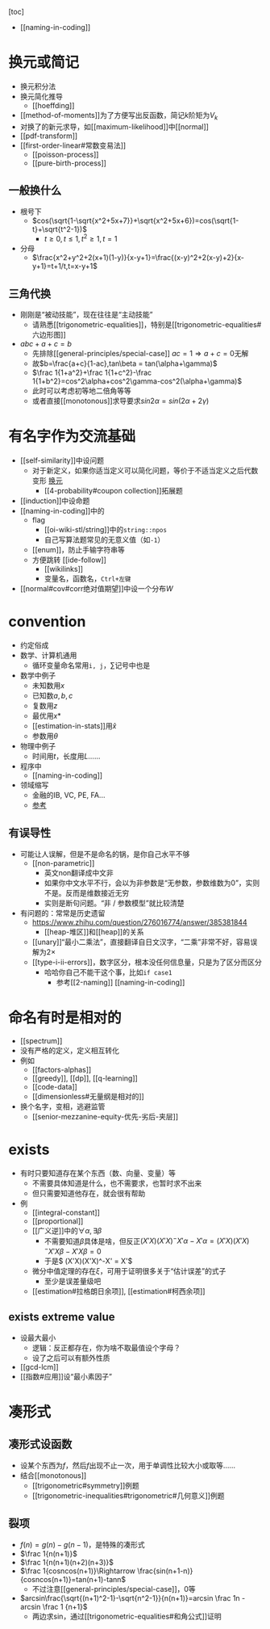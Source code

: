 [toc]
- [[naming-in-coding]]
# 换元或简记
- 换元积分法
- 换元简化推导
  - [[hoeffding]]
- [[method-of-moments]]为了方便写出反函数，简记$k$阶矩为$V_k$
- 对换了的新元求导，如[[maximum-likelihood]]中[[normal]]
- [[pdf-transform]]
- [[first-order-linear#常数变易法]]
  - [[poisson-process]]
  - [[pure-birth-process]]
## 一般换什么
- 根号下
  - $cos(\sqrt{1-\sqrt{x^2+5x+7}}+\sqrt{x^2+5x+6})=cos(\sqrt{1-t}+\sqrt{t^2-1})$
    - $t\ge 0,t\le 1,t^2\ge 1,t=1$
- 分母
  - $\frac{x^2+y^2+2(x+1)(1-y)}{x-y+1}=\frac{(x-y)^2+2(x-y)+2}{x-y+1}=t+1/t,t=x-y+1$
## 三角代换
- 刚刚是“被动技能”，现在往往是“主动技能”
  - 请熟悉[[trigonometric-equalities]]，特别是[[trigonometric-equalities#六边形图]]
- $abc+a+c=b$
  - 先排除[[general-principles/special-case]] $ac=1\Rightarrow a+c=0$无解
  - 故$b=\frac{a+c}{1-ac},tan\beta = tan(\alpha+\gamma)$
  - $\frac 1{1+a^2}+\frac 1{1+c^2}-\frac 1{1+b^2}=cos^2\alpha+cos^2\gamma-cos^2(\alpha+\gamma)$
  - 此时可以考虑初等地二倍角等等
  - 或者直接[[monotonous]]求导要求$sin2\alpha=sin(2\alpha+2\gamma)$
# 有名字作为交流基础
- [[self-similarity]]中设问题
  - 对于新定义，如果你适当定义可以简化问题，等价于不适当定义之后代数变形 [换元](#换元或简记)
    - [[4-probability#coupon collection]]拓展题
- [[induction]]中设命题
- [[naming-in-coding]]中的
  - flag
    - [[oi-wiki-stl/string]]中的`string::npos`
    - 自己写算法题常见的无意义值（如`-1`）
  - [[enum]]，防止手输字符串等
  - 方便跳转 [[ide-follow]]
    - [[wikilinks]]
    - 变量名，函数名，`Ctrl+左键`
- [[normal#cov#corr绝对值期望]]中设一个分布$W$
# convention
- 约定俗成
- 数学、计算机通用
  - 循环变量命名常用`i, j`，$\sum$记号中也是
- 数学中例子
  - 未知数用$x$
  - 已知数$a,b,c$
  - 复数用$z$
  - 最优用$x*$
  - [[estimation-in-stats]]用$\hat x$
  - 参数用$\theta$
- 物理中例子
  - 时间用$t$，长度用$L$……
- 程序中
  - [[naming-in-coding]]
- 领域缩写
  - 金融的IB, VC, PE, FA...
  - [参考](https://zhuanlan.zhihu.com/p/42090782)
## 有误导性
- 可能让人误解，但是不是命名的锅，是你自己水平不够
  - [[non-parametric]]
    - 英文non翻译成中文非
    - 如果你中文水平不行，会以为非参数是“无参数，参数维数为0”，实则不是。反而是维数接近无穷
    - 实则是断句问题。“非 / 参数模型”就比较清楚
- 有问题的：常常是历史遗留
  - https://www.zhihu.com/question/276016774/answer/385381844
    - [[heap-堆区]]和[[heap]]的关系
  - [[unary]]“最小二乘法”，直接翻译自日文汉字，“二乘”非常不好，容易误解为$2\times$
  - [[type-i-ii-errors]]，数字区分，根本没任何信息量，只是为了区分而区分
    - 哈哈你自己不能干这个事，比如`if case1`
      - 参考[[2-naming]] [[naming-in-coding]]
# 命名有时是相对的
- [[spectrum]]
- 没有严格的定义，定义相互转化
- 例如
  - [[factors-alphas]]
  - [[greedy]], [[dp]], [[q-learning]]
  - [[code-data]]
  - [[dimensionless#无量纲是相对的]]
- 换个名字，变相，逃避监管
  - [[senior-mezzanine-equity-优先-劣后-夹层]]
# exists
- 有时只要知道存在某个东西（数、向量、变量）等
  - 不需要具体知道是什么，也不需要求，也暂时求不出来
  - 但只需要知道他存在，就会很有帮助
- 例
  - [[integral-constant]]
  - [[proportional]]
  - [[广义逆]]中的$\forall \alpha, \exists \beta$
    - 不需要知道$\beta$具体是啥，但反正$(X'X)(X'X)^-X'\alpha - X'\alpha=(X'X)(X'X)^-X'X\beta - X'X\beta=0$
    - 于是$ (X'X)(X'X)^-X' = X'$
  - 微分中值定理的存在$\xi$，可用于证明很多关于“估计误差”的式子
    - 至少是误差量级吧
  - [[estimation#拉格朗日余项]], [[estimation#柯西余项]]
## exists extreme value
- 设最大最小
  - 逻辑：反正都存在，你为啥不取最值设个字母？
  - 设了之后可以有额外性质
- [[gcd-lcm]]
- [[指数#应用]]设“最小素因子”
# 凑形式
## 凑形式设函数
- 设某个东西为$f$，然后$f$出现不止一次，用于单调性比较大小或取等……
- 结合[[monotonous]]
  - [[trigonometric#symmetry]]例题
  - [[trigonometric-inequalities#trigonometric#几何意义]]例题
## 裂项
- $f(n)=g(n)-g(n-1)$，是特殊的凑形式
- $\frac 1{n(n+1)}$
- $\frac 1{n(n+1)(n+2)(n+3)}$
- $\frac 1{cosncos(n+1)}\Rightarrow \frac{sin(n+1-n)}{cosncos(n+1)}=tan(n+1)-tann$
  - 不过注意[[general-principles/special-case]]，0等
- $arcsin\frac{\sqrt{(n+1)^2-1}-\sqrt{n^2-1}}{n(n+1)}=arcsin \frac 1n - arcsin \frac 1 {n+1}$
  - 两边求sin，通过[[trigonometric-equalities#和角公式]]证明